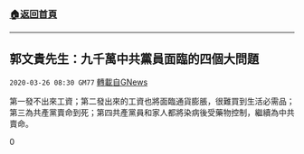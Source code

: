 ###  [:house:返回首頁](https://github.com/ourhimalayas/txt)
---

## 郭文貴先生：九千萬中共黨員面臨的四個大問題
`2020-03-26 08:30 GM77` [轉載自GNews](https://gnews.org/zh-hant/153420/)

第一發不出來工資；第二發出來的工資也將面臨通貨膨脹，很難買到生活必需品；第三為共產黨賣命到死；第四共產黨員和家人都將染病後受藥物控制，繼續為中共賣命。

0
